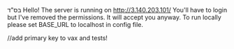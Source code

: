 בס"ד
Hello!
The server is running on http://3.140.203.101/
You'll have to login but I've removed the permissions. It will accept you anyway.
To run locally please set BASE_URL to localhost in config file.

//add primary key to vax and tests! 